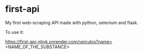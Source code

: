 # first-api
My first web-scraping API made with python, selenium and flask.

To use it:

https://first-api-nhyk.onrender.com/veiculos?name=<NAME_OF_THE_SUBSTANCE>
